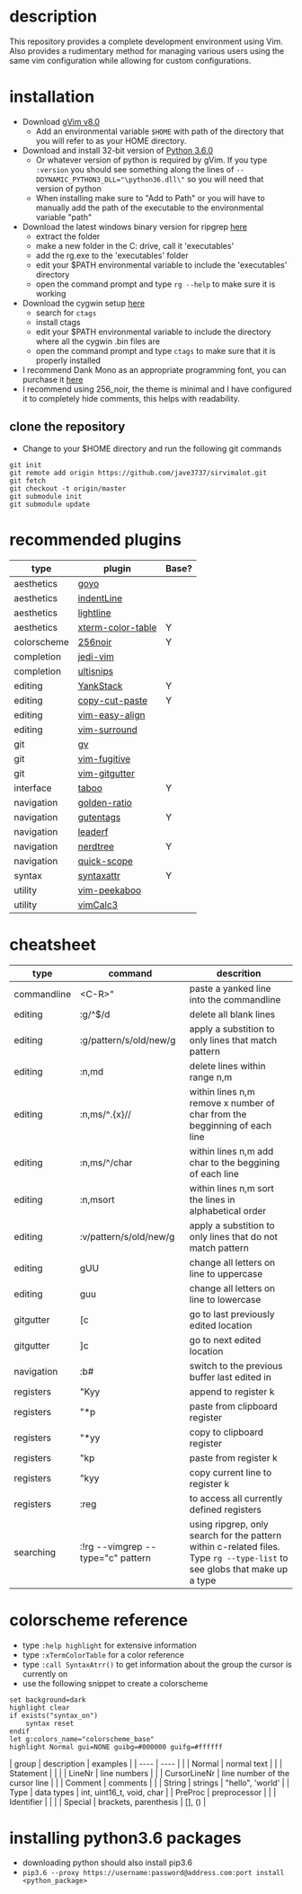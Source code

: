 # description
This repository provides a complete development environment using Vim. Also provides a rudimentary method for managing various users using the same vim configuration while allowing for custom configurations.

# installation
* Download [gVim v8.0](https://www.vim.org/download.php)
    * Add an environmental variable `$HOME` with path of the directory that you will refer to as your HOME directory.
* Download and install 32-bit version of [Python 3.6.0](https://www.python.org/downloads/release/python-360/)
    * Or whatever version of python is required by gVim. If you type `:version` you should see something along the lines of `--DDYNAMIC_PYTHON3_DLL="\python36.dll\"` so you will need that version of python
    * When installing make sure to "Add to Path" or you will have to manually add the path of the executable to the environmental variable "path"
* Download the latest windows binary version for ripgrep [here](https://github.com/BurntSushi/ripgrep/releases)
    * extract the folder 
    * make a new folder in the C: drive, call it 'executables' 
    * add the rg.exe to the 'executables' folder
    * edit your $PATH environmental variable to include the 'executables' directory
    * open the command prompt and type `rg --help` to make sure it is working
* Download the cygwin setup [here](https://www.cygwin.com/)
    * search for `ctags` 
    * install ctags 
    * edit your $PATH environmental variable to include the directory where all the cygwin .bin files are 
    * open the command prompt and type `ctags` to make sure that it is properly installed 
* I recommend Dank Mono as an appropriate programming font, you can purchase it
  [here](https://dank.sh/)
* I recommend using 256\_noir, the theme is minimal and I have configured it to completely hide comments, this helps with readability. 

## clone the repository
* Change to your $HOME directory and run the following git commands

```@console
git init
git remote add origin https://github.com/jave3737/sirvimalot.git
git fetch
git checkout -t origin/master
git submodule init 
git submodule update
```

# recommended plugins
| type        | plugin                                                                                     | Base? |
| ----        | ----                                                                                       | ----  |
| aesthetics  | [goyo](https://github.com/junegunn/goyo.vim)                                               |       |
| aesthetics  | [indentLine](https://github.com/Yggdroot/indentLine)                                       |       |
| aesthetics  | [lightline](https://github.com/itchyny/lightline.vim)                                      |       |
| aesthetics  | [xterm-color-table](https://github.com/guns/xterm-color-table.vim)                         | Y     |
| colorscheme | [256noir](https://github.com/andreasvc/vim-256noir.git)                                    | Y     |
| completion  | [jedi-vim](https://github.com/davidhalter/jedi-vim)                                        |       |
| completion  | [ultisnips](https://github.com/sirver/UltiSnips)                                           |       |
| editing     | [YankStack](https://github.com/maxbrunsfeld/vim-yankstack)                                 | Y     |
| editing     | [copy-cut-paste](https://github.com/NLKNguyen/copy-cut-paste.vim)                          | Y     |
| editing     | [vim-easy-align](https://github.com/junegunn/vim-easy-align)                               |       |
| editing     | [vim-surround](https://github.com/tpope/vim-surround)                                      |       |
| git         | [gv](https://github.com/junegunn/gv.vim)                                                   |       |
| git         | [vim-fugitive](https://github.com/tpope/vim-fugitive)                                      |       |
| git         | [vim-gitgutter](https://github.com/airblade/vim-gitgutter)                                 |       |
| interface   | [taboo](https://github.com/gcmt/taboo.vim)                                                 | Y     |
| navigation  | [golden-ratio](https://github.com/roman/golden-ratio)                                      |       |
| navigation  | [gutentags](https://github.com/ludovicchabant/vim-gutentags/blob/master/doc/gutentags.txt) | Y     |
| navigation  | [leaderf](https://github.com/Yggdroot/LeaderF)                                             |       |
| navigation  | [nerdtree](https://github.com/scrooloose/nerdtree)                                         | Y     |
| navigation  | [quick-scope](https://github.com/unblevable/quick-scope)                                   |       |
| syntax      | [syntaxattr](https://github.com/vim-scripts/SyntaxAttr.vim.git)                            | Y     |
| utility     | [vim-peekaboo](https://github.com/junegunn/vim-peekaboo)                                   |       |
| utility     | [vimCalc3](https://github.com/fedorenchik/VimCalc3)                                        |       |

# cheatsheet
| type        | command                           | descrition                                                                                                                |
| ----        | ----                              | ----                                                                                                                      |
| commandline | \<C-R\>"                          | paste a yanked line into the commandline                                                                                  |
| editing     | :g/^$/d                           | delete all blank lines                                                                                                    |
| editing     | :g/pattern/s/old/new/g            | apply a substition to only lines that match pattern                                                                       |
| editing     | :n,md                             | delete lines within range n,m                                                                                             |
| editing     | :n,ms/^.\{x\}//                   | within lines n,m remove x number of char from the begginning of each line                                                 |
| editing     | :n,ms/^/char                      | within lines n,m add char to the beggining of each line                                                                   |
| editing     | :n,msort                          | within lines n,m sort the lines in alphabetical order                                                                     |
| editing     | :v/pattern/s/old/new/g            | apply a substition to only lines that do not match pattern                                                                |
| editing     | gUU                               | change all letters on line to uppercase                                                                                   |
| editing     | guu                               | change all letters on line to lowercase                                                                                   |
| gitgutter   | [c                                | go to last previously edited location                                                                                     |
| gitgutter   | ]c                                | go to next edited location                                                                                                |
| navigation  | :b#                               | switch to the previous buffer last edited in                                                                              |
| registers   | "Kyy                              | append to register k                                                                                                      |
| registers   | "\*p                              | paste from clipboard register                                                                                             |
| registers   | "\*yy                             | copy to clipboard register                                                                                                |
| registers   | "kp                               | paste from register k                                                                                                     |
| registers   | "kyy                              | copy current line to register k                                                                                           |
| registers   | :reg                              | to access all currently defined registers                                                                                 |
| searching   | :!rg --vimgrep --type="c" pattern | using ripgrep, only search for the pattern within c-related files. Type `rg --type-list` to see globs that make up a type |

# colorscheme reference
* type `:help highlight` for extensive information
* type `:xTermColorTable` for a color reference
* type `:call SyntaxAtrr()` to get information about the group the cursor is currently on
* use the following snippet to create a colorscheme
```vimscript
set background=dark
highlight clear
if exists("syntax_on")
    syntax reset
endif
let g:colors_name="colorscheme_base"
highlight Normal gui=NONE guibg=#000000 guifg=#ffffff
```
| group        | description                    | examples                  |
| ----         | ----                           |                           |
| Normal       | normal text                    |                           |
| Statement    |                                |                           |
| LineNr       | line numbers                   |                           |
| CursorLineNr | line number of the cursor line |                           |
| Comment      | comments                       |                           |
| String       | strings                        | "hello", 'world'          |
| Type         | data types                     | int, uint16_t, void, char |
| PreProc      | preprocessor                   |                           |
| Identifier   |                                |                           |
| Special      | brackets, parenthesis          | [], ()                    |

# installing python3.6 packages
* downloading python should also install pip3.6 
* `pip3.6 --proxy https://username:password@address.com:port install <python_package>`
